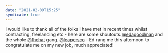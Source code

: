 ```yaml
---
date: "2021-02-09T15:25"
syndicate: true
---
```


I would like to thank all of the folks I have met in recent times whilst contracting, freelancing etc - here are some shoutouts [@edagoodman](https://twitter.com/edagoodman) and the whole [@fhchat](https://twitter.com/fhchat) gang. [@leapersco](https://twitter.com/leapersco) - Ed rang me this afternoon to congratulate me on my new job, much appreciated!